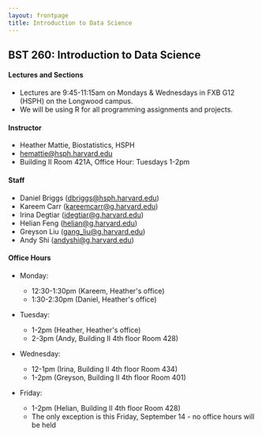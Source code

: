 ```yaml
---
layout: frontpage
title: Introduction to Data Science
---
```


## BST 260: Introduction to Data Science

#### Lectures and Sections

* Lectures are 9:45-11:15am on Mondays & Wednesdays in FXB G12 (HSPH) on the Longwood campus.
* We will be using R for all programming assignments and projects. 

#### Instructor

* Heather Mattie, Biostatistics, HSPH
* hemattie@hsph.harvard.edu
* Building II Room 421A, Office Hour: Tuesdays 1-2pm

#### Staff

* Daniel Briggs (dbriggs@hsph.harvard.edu)
* Kareem Carr (kareemcarr@g.harvard.edu)
* Irina Degtiar (idegtiar@g.harvard.edu)
* Helian Feng (helian@g.harvard.edu)
* Greyson Liu (gang_liu@g.harvard.edu)
* Andy Shi (andyshi@g.harvard.edu)

#### Office Hours
* Monday:
  * 12:30-1:30pm (Kareem, Heather's office)
  * 1:30-2:30pm (Daniel, Heather's office)
  
* Tuesday:
  * 1-2pm (Heather, Heather's office)
  * 2-3pm (Andy, Building II 4th floor Room 428)
 
* Wednesday:
  * 12-1pm (Irina, Building II 4th floor Room 434)
  * 1-2pm (Greyson, Building II 4th floor Room 401)
  
* Friday:
  * 1-2pm (Helian, Building II 4th floor Room 428)
  * The only exception is this Friday, September 14 - no office hours will be held

